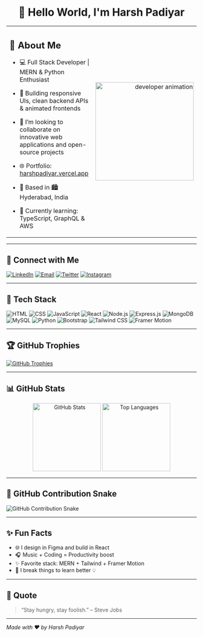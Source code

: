 <h1 align="center">👋 Hello World, I'm Harsh Padiyar</h1>


<table>
  <tr>
    <td width="75%">
      <h2>🚀 About Me</h2>

- 💻 Full Stack Developer | MERN & Python Enthusiast  
- 🎯 Building responsive UIs, clean backend APIs & animated frontends  
- 🤝 I’m looking to collaborate on innovative web applications and open-source projects  
- 🌐 Portfolio: <a href="https://hpadiyar.vercel.app" target="_blank">harshpadiyar.vercel.app</a>  
- 📍 Based in 🏙️ Hyderabad, India  
- 🌱 Currently learning: TypeScript, GraphQL & AWS  

    </td>
    <td align="right">
      <img src="https://cdn.dribbble.com/users/1162077/screenshots/3848914/programmer.gif" width="260" alt="developer animation">
    </td>
  </tr>
</table>

---

## 🔗 Connect with Me

[![LinkedIn](https://img.shields.io/badge/-LinkedIn-0A66C2?style=flat&logo=linkedin&logoColor=white)](https://www.linkedin.com/in/harsh-padiyar-b6ba46308?utm_source=share&utm_campaign=share_via&utm_content=profile&utm_medium=android_app)
[![Email](https://img.shields.io/badge/-Gmail-D14836?style=flat&logo=gmail&logoColor=white)](mailto:harshpadiyar10588@gmail.com)
[![Twitter](https://img.shields.io/badge/-Twitter-1DA1F2?style=flat&logo=twitter&logoColor=white)](https://x.com/HarshPadiyar4?t=CdRNLUo2GFumrB2uUmIFAw&s=09)
[![Instagram](https://img.shields.io/badge/-Instagram-E4405F?style=flat&logo=instagram&logoColor=white)](https://www.instagram.com/harsh_padiyar28)

---

## 🧠 Tech Stack

![HTML](https://img.shields.io/badge/-HTML5-E34F26?style=flat&logo=html5&logoColor=white)
![CSS](https://img.shields.io/badge/-CSS3-1572B6?style=flat&logo=css3&logoColor=white)
![JavaScript](https://img.shields.io/badge/-JavaScript-F7DF1E?style=flat&logo=javascript&logoColor=black)
![React](https://img.shields.io/badge/-React-61DAFB?style=flat&logo=react&logoColor=black)
![Node.js](https://img.shields.io/badge/-Node.js-339933?style=flat&logo=node.js&logoColor=white)
![Express.js](https://img.shields.io/badge/-Express.js-000000?style=flat&logo=express&logoColor=white)
![MongoDB](https://img.shields.io/badge/-MongoDB-47A248?style=flat&logo=mongodb&logoColor=white)
![MySQL](https://img.shields.io/badge/-MySQL-4479A1?style=flat&logo=mysql&logoColor=white)
![Python](https://img.shields.io/badge/-Python-3776AB?style=flat&logo=python&logoColor=white)
![Bootstrap](https://img.shields.io/badge/-Bootstrap-7952B3?style=flat&logo=bootstrap&logoColor=white)
![Tailwind CSS](https://img.shields.io/badge/-TailwindCSS-38B2AC?style=flat&logo=tailwind-css&logoColor=white)
![Framer Motion](https://img.shields.io/badge/-FramerMotion-000000?style=flat&logo=framer&logoColor=white)

---

## 🏆 GitHub Trophies

[![GitHub Trophies](https://github-profile-trophy.vercel.app/?username=H4rryC0d3&theme=onedark&margin-w=10&row=2&column=4)](https://github.com/H4rryC0d3)

---

## 📊 GitHub Stats

<p align="center">
  <img src="https://github-readme-stats.vercel.app/api?username=H4rryC0d3&show_icons=true&theme=radical" alt="GitHub Stats" height="180" />
  <img src="https://github-readme-stats.vercel.app/api/top-langs/?username=H4rryC0d3&layout=compact&theme=radical" alt="Top Languages" height="180" />
</p>

---

## 🐍 GitHub Contribution Snake

<picture>
  <source media="(prefers-color-scheme: dark)" srcset="https://raw.githubusercontent.com/H4rryC0d3/H4rryC0d3/output/github-contribution-grid-snake-dark.svg" />
  <source media="(prefers-color-scheme: light)" srcset="https://raw.githubusercontent.com/H4rryC0d3/H4rryC0d3/output/github-contribution-grid-snake.svg" />
  <img alt="GitHub Contribution Snake" src="https://raw.githubusercontent.com/H4rryC0d3/H4rryC0d3/output/github-contribution-grid-snake.svg" />
</picture>


---

## ✨ Fun Facts

- 🌐 I design in Figma and build in React  
- 🎧 Music + Coding = Productivity boost  
- ✨ Favorite stack: MERN + Tailwind + Framer Motion  
- 🧩 I break things to learn better 💡  

---

## 🌟 Quote

> “Stay hungry, stay foolish.” – Steve Jobs

---

*Made with ❤️ by Harsh Padiyar*

